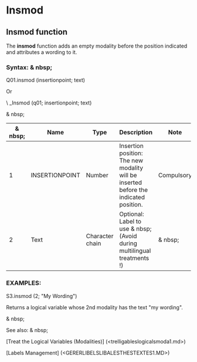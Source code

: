 # Insmod

## Insmod function

The **insmod** function adds an empty modality before the position indicated and attributes a wording to it.

### Syntax: & nbsp;

Q01.insmod (insertionpoint; text)

Or

\ _Insmod (q01; insertionpoint; text)

& nbsp;

|& nbsp;|**Name** |**Type** |**Description** |**Note** |
|--- |--- |--- |--- |--- |
|&#49;|INSERTIONPOINT |Number |Insertion position: The new modality will be inserted before the indicated position.|Compulsory |
|&#50;|Text |Character chain |Optional: Label to use & nbsp;(Avoid during multilingual treatments \!) |& nbsp;|

### EXAMPLES:

S3.insmod (2; "My Wording")

Returns a logical variable whose 2nd modality has the text "my wording".

& nbsp;

See also: & nbsp;

[Treat the Logical Variables (Modalities)] (<trelligableslogicalsmoda1.md>)

[Labels Management] (<GERERLIBELSLIBALESTHESTEXTES1.MD>)